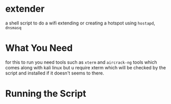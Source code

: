 # extender
a shell script to do a wifi extending or creating a hotspot using `hostapd`, `dnsmasq`
# What You Need 
for this to run you need tools such as `xterm` and `aircrack-ng` tools which comes along with kali linux but u require xterm which will be checked by the script and installed if it doesn't seems to there.
# Running the Script
```

```
